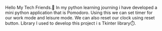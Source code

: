 Hello My Tech Friends.👋
In my python learning journing i have developed a mini python application that is Pomodoro.
Using this we can set timer for our work mode and leisure mode.
We can also reset our clock using reset button.
Library I used to develop this project i s Tkinter library⏱️.
